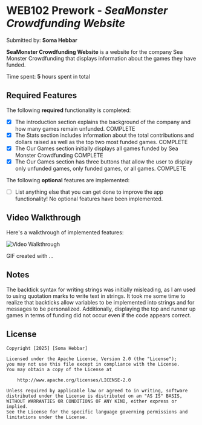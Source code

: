 # WEB102 Prework - *SeaMonster Crowdfunding Website*

Submitted by: **Soma Hebbar**

**SeaMonster Crowdfunding Website** is a website for the company Sea Monster Crowdfunding that displays information about the games they have funded.

Time spent: **5** hours spent in total

## Required Features

The following **required** functionality is completed:

* [x] The introduction section explains the background of the company and how many games remain unfunded.
COMPLETE
* [x] The Stats section includes information about the total contributions and dollars raised as well as the top two most funded games.
COMPLETE
* [x] The Our Games section initially displays all games funded by Sea Monster Crowdfunding
COMPLETE
* [x] The Our Games section has three buttons that allow the user to display only unfunded games, only funded games, or all games.
COMPLETE

The following **optional** features are implemented:

* [ ] List anything else that you can get done to improve the app functionality!
No optional features have been implemented.

## Video Walkthrough

Here's a walkthrough of implemented features:

<img src='WEB102PreworkRec.mp4' title='Video Walkthrough' width='' alt='Video Walkthrough' />

<!-- Replace this with whatever GIF tool you used! -->
GIF created with ...  
<!-- Recommended tools:
[Kap](https://getkap.co/) for macOS
[ScreenToGif](https://www.screentogif.com/) for Windows
[peek](https://github.com/phw/peek) for Linux. -->

## Notes

The backtick syntax for writing strings was initially misleading, as I am used to using quotation marks to write text in strings.
It took me some time to realize that backticks allow variables to be implemented into strings and for messages to be personalized. Additionally, displaying the top and runner up games in terms of funding did not occur even if the code appears correct.

## License

    Copyright [2025] [Soma Hebbar]

    Licensed under the Apache License, Version 2.0 (the "License");
    you may not use this file except in compliance with the License.
    You may obtain a copy of the License at

        http://www.apache.org/licenses/LICENSE-2.0

    Unless required by applicable law or agreed to in writing, software
    distributed under the License is distributed on an "AS IS" BASIS,
    WITHOUT WARRANTIES OR CONDITIONS OF ANY KIND, either express or implied.
    See the License for the specific language governing permissions and
    limitations under the License.
